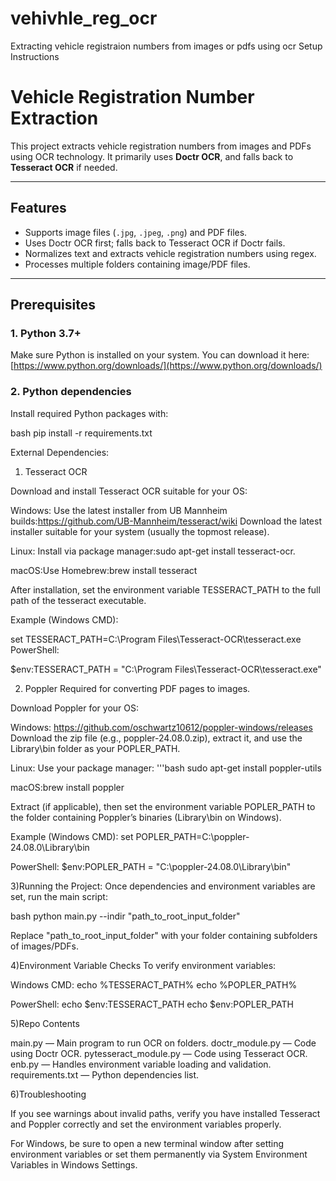 # vehivhle_reg_ocr
Extracting vehicle registraion numbers from images or pdfs using ocr
Setup Instructions

# Vehicle Registration Number Extraction

This project extracts vehicle registration numbers from images and PDFs using OCR technology. It primarily uses **Doctr OCR**, and falls back to **Tesseract OCR** if needed.

---

## Features

- Supports image files (`.jpg`, `.jpeg`, `.png`) and PDF files.
- Uses Doctr OCR first; falls back to Tesseract OCR if Doctr fails.
- Normalizes text and extracts vehicle registration numbers using regex.
- Processes multiple folders containing image/PDF files.

---

## Prerequisites

### 1. Python 3.7+

Make sure Python is installed on your system. You can download it here:  
[https://www.python.org/downloads/](https://www.python.org/downloads/)

### 2. Python dependencies

Install required Python packages with:

bash
pip install -r requirements.txt

External Dependencies:
1. Tesseract OCR
   
Download and install Tesseract OCR suitable for your OS:

Windows: Use the latest installer from UB Mannheim builds:https://github.com/UB-Mannheim/tesseract/wiki
Download the latest installer suitable for your system (usually the topmost release).

Linux: Install via package manager:sudo apt-get install tesseract-ocr.

macOS:Use Homebrew:brew install tesseract

After installation, set the environment variable TESSERACT_PATH to the full path of the tesseract executable.

Example (Windows CMD):

set TESSERACT_PATH=C:\Program Files\Tesseract-OCR\tesseract.exe
PowerShell:

$env:TESSERACT_PATH = "C:\Program Files\Tesseract-OCR\tesseract.exe"

2. Poppler
Required for converting PDF pages to images.

Download Poppler for your OS:

Windows: https://github.com/oschwartz10612/poppler-windows/releases
Download the zip file (e.g., poppler-24.08.0.zip), extract it, and use the Library\bin folder as your POPLER_PATH.

Linux: Use your package manager: '''bash sudo apt-get install poppler-utils

macOS:brew install poppler

Extract (if applicable), then set the environment variable POPLER_PATH to the folder containing Poppler’s binaries (Library\bin on Windows).

Example (Windows CMD):
set POPLER_PATH=C:\poppler-24.08.0\Library\bin

PowerShell:
$env:POPLER_PATH = "C:\poppler-24.08.0\Library\bin"

3)Running the Project:
Once dependencies and environment variables are set, run the main script:

bash
python main.py --indir "path_to_root_input_folder"

Replace "path_to_root_input_folder" with your folder containing subfolders of images/PDFs.

4)Environment Variable Checks
To verify environment variables:

Windows CMD:
echo %TESSERACT_PATH%
echo %POPLER_PATH%

PowerShell:
echo $env:TESSERACT_PATH
echo $env:POPLER_PATH

5)Repo Contents

main.py — Main program to run OCR on folders.
doctr_module.py — Code using Doctr OCR.
pytesseract_module.py — Code using Tesseract OCR.
enb.py — Handles environment variable loading and validation.
requirements.txt — Python dependencies list.

6)Troubleshooting

If you see warnings about invalid paths, verify you have installed Tesseract and Poppler correctly and set the environment variables properly.

For Windows, be sure to open a new terminal window after setting environment variables or set them permanently via System Environment Variables in Windows Settings.

